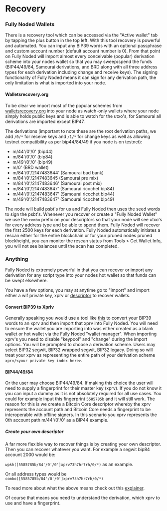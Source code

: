 # Recovery

### Fully Noded Wallets

There is a recovery tool which can be accessed via the "Active wallet" tab by tapping the plus button in the top left. With this tool recovery is powerful and automated. You can input any BIP39 words with an optional passphrase and custom account number (default account number is 0). From that point on Fully Noded will import almost every conceivable (popular) derivation scheme into your nodes wallet so that you may sweep/spend the funds (BIP44/49/84, Samourai derivations, and BRD along with all three address types for each derivation including change and receive keys). The signing functionality of Fully Noded means it can sign for any derivation path, the only limitation is what is imported into your node. 

#### Walletsrecovery.org
To be clear we import most of the popular schemes from [walletsrecovery.org](https://walletsrecovery.org) into your node as watch-only wallets where your node simply holds public keys and is able to watch for the utxo's, for Samourai all derivations are imported except BIP47. 

The derivations (important to note these are the root derivation paths, we add `/0/*` for receive keys and `/1/*` for change keys as well as allowing testnet compatibility as per bip44/84/49 if you node is on testnet):

- m/44'/0'/0' (bip44)
- m/84'/0'/0' (bip84)
- m/49'/0'/0' (bip49)
- m/0' (BRD wallet)
- m/84'/0'/2147483644' (Samourai bad bank)
- m/84'/0'/2147483645 (Samourai pre mix)
- m/84'/0'/2147483646' (Samourai post mix)
- m/84'/0'/2147483647' (Samourai ricochet bip84)
- m/44'/0'/2147483647' (Samourai ricochet bip44)
- m/49'/0'/2147483647' (Samourai ricochet bip49)

The node will build psbt's for us and Fully Noded then uses the seed words to sign the psbt's. Whenever you recover or create a "Fully Noded Wallet" we use the `combo` prefix on your descriptors so that your node will see utxo's for every address type and be able to spend them. Fully Noded will recover the first 2500 keys for each derivation. Fully Noded automatically initiates a rescan either for the entire blockchain or for your pruned nodes pruned blockheight, you can monitor the rescan status from Tools > Get Wallet Info, you will not see balances until the scan has completed.

### Anything

Fully Noded is extremely powerful in that you can recover or import any derivation for any script type into your nodes hot wallet so that funds can be swept elsewhere.

You have a few options, you may at anytime go to "import" and import either a wif private key, xprv or [descriptor](https://github.com/bitcoin/bitcoin/blob/master/doc/descriptors.md#examples) to recover wallets.


#### Convert BIP39 to Xpriv
Generally speaking you would use a tool like [this](https://iancoleman.io/bip39/) to convert your BIP39 words to an xprv and then import that xprv into Fully Noded. You will need to ensure the wallet you are importing into was either created as a blank wallet or hot wallet via the Fully Noded "wallet manager". When importing xprv's you need to disable "keypool" and "change" during the import options. You will be prompted to choose a derivation scheme. Users may select BIP32 segwit, BIP32 wrapped segwit, BIP32 legacy. Doing so will treat your xprv as representing the entire path of your derivation scheme `xprv/<your private key index here>`.


#### BIP44/49/84
Or the user may choose BIP44/49/84. If making this choice the user will need to supply a fingerprint for their master key (xprv). If you do not know it you can input a dummy as it is not absolutely required for all use cases. You could for example input this fingerprint `5585785b` and it will still work. The reason for this is we create a Bitcoin Core descriptor whereby the xprv represents the account path and Bitcoin Core needs a fingerprint to be interoperable with offline signers. In this scenario you xprv represents the 0th account path m/44'/0'/0' as a BIP44 example.

##### Create your own descriptor
A far more flexible way to recover things is by creating your own descriptor. Then you can recover whatever you want. For example a segwit bip84 account 2000 would be:

`wpkh([5585785b/84'/0'/0']xprv73h7hr7rh/0/*)` as an example.

Or all address types would be `combo([5585785b/84'/0'/0']xprv73h7hr7rh/0/*)` 

To read more about what the above means check out this [explainer](https://github.com/bitcoin/bitcoin/blob/master/doc/descriptors.md).

Of course that means you need to understand the derivation, which xprv to use and have a fingerprint.
